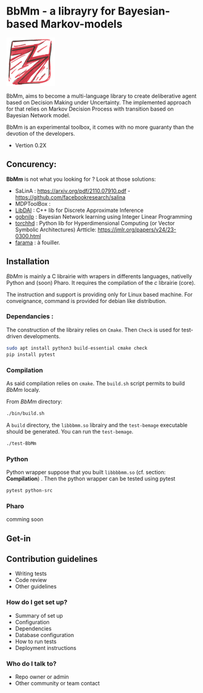 BbMm - a librayry for Bayesian-based Markov-models
======================================================================

![](./resources/logo-BbMm-128.png)

BbMm, aims to become a multi-language library to create deliberative agent based on Decision Making under Uncertainty.
The implemented approach for that relies on Markov Decision Process with transition based on Bayesian Network model.

BbMm is an experimental toolbox, it comes with no more guaranty than the devotion of the developers.

- Vertion 0.2X

## Concurency:

**BbMm** is not what you looking for ? Look at those solutions:

- SaLinA : <https://arxiv.org/pdf/2110.07910.pdf> - <https://github.com/facebookresearch/salina>
- MDPToolBox :
- [LibDAI](https://github.com/dbtsai/libDAI) : C++ lib for Discrete Approximate Inference
- [gobnilp](https://www.cs.york.ac.uk/aig/sw/gobnilp) : Bayesian Network learning using Integer Linear Programming
- [torchhd](https://github.com/hyperdimensional-computing/torchhd) : Python lib for Hyperdimensional Computing (or Vector Symbolic Architectures) Artticle: https://jmlr.org/papers/v24/23-0300.html
- [farama](https://farama.org/) : à fouiller.


## Installation

_BbMm_ is mainly a C librairie with wrapers in differents languages, nativelly Python and (soon) Pharo.
It requires the compilation of the _c_ librairie (core).

The instruction and support is providing only for Linux based machine.
For conveignance, command is provided for debian like distribution.


### Dependancies :

The construction of the librairy relies on `Cmake`. Then `Check` is used for test-driven developments.

```sh
sudo apt install python3 build-essential cmake check
pip install pytest
```

### Compilation

As said compilation relies on `cmake`.
The `build.sh` script permits to build _BbMm_ localy.

From _BbMm_ directory:

```sh
./bin/build.sh
```

A `build` directory, the `libbbmm.so` librairy and the `test-bemage` executable should be generated.
You can run the `test-bemage`.

```sh
./test-BbMm
```

### Python

Python wrapper suppose that you built `libbbbmm.so` (cf. section: **Compilation**) . 
Then the python wrapper can be tested using pytest

```sh
pytest python-src
```

### Pharo

comming soon


## Get-in



## Contribution guidelines

* Writing tests
* Code review
* Other guidelines








### How do I get set up?

* Summary of set up
* Configuration
* Dependencies
* Database configuration
* How to run tests
* Deployment instructions

### Who do I talk to?

* Repo owner or admin
* Other community or team contact



